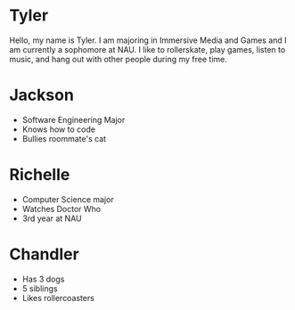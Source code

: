 # Tyler #
Hello, my name is Tyler. I am majoring in Immersive Media and Games and I am currently a sophomore at NAU. I like to rollerskate, play games, listen to music, and hang out with other people during my free time.

# Jackson #
- Software Engineering Major
- Knows how to code
- Bullies roommate's cat

# Richelle #
- Computer Science major
- Watches Doctor Who
- 3rd year at NAU

# Chandler #
- Has 3 dogs
- 5 siblings
- Likes rollercoasters
